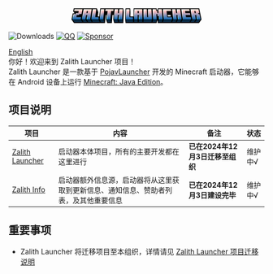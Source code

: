 <div align="center">
    <img width="256" src="images/app_name_title.png"></img>
</div>

![Downloads](https://img.shields.io/github/downloads/ZalithLauncher/ZalithLauncher/total)
[![QQ](https://img.shields.io/badge/QQ-blue)](https://qm.qq.com/q/2MVxS0B29y)
[![Sponsor](https://img.shields.io/badge/sponsor-30363D?logo=GitHub-Sponsors)](https://afdian.com/a/MovTery)

<a href="/README.md">English</a>  
你好！欢迎来到 Zalith Launcher 项目！  
Zalith Launcher 是一款基于 [PojavLauncher](https://github.com/PojavLauncherTeam/PojavLauncher) 开发的 Minecraft 启动器，它能够在 Android 设备上运行 [Minecraft: Java Edition](https://www.minecraft.net/)。  

## 项目说明
| 项目 | 内容 | 备注 | 状态 |
| ------ | ------ | ------ | ------ |
| [Zalith Launcher](https://github.com/ZalithLauncher/ZalithLauncher) | 启动器本体项目，所有的主要开发都在这里进行 | **已在2024年12月3日迁移至组织** | 维护中√ |
| [Zalith Info](https://github.com/ZalithLauncher/Zalith-Info) | 启动器额外信息源，启动器将从这里获取到更新信息、通知信息、赞助者列表，及其他重要信息 | **已在2024年12月3日建设完毕** | 维护中√ |

## 重要事项
- Zalith Launcher 将迁移项目至本组织，详情请见 <a href="notice/migrate_zh_cn.md">Zalith Launcher 项目迁移说明</a>